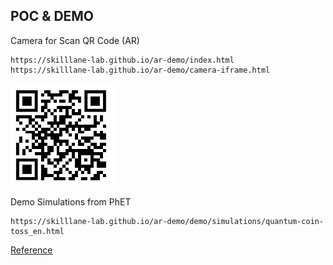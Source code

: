 ## POC & DEMO

Camera for Scan QR Code (AR)

```
https://skilllane-lab.github.io/ar-demo/index.html
https://skilllane-lab.github.io/ar-demo/camera-iframe.html
```

![qrcode ar demo](/assets/images/my-qr.png)

Demo Simulations from PhET

```
https://skilllane-lab.github.io/ar-demo/demo/simulations/quantum-coin-toss_en.html
```

[Reference](https://phet.colorado.edu/)